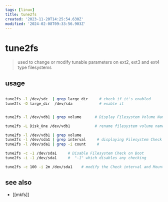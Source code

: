 ```yaml
---
tags: [linux]
title: tune2fs
created: '2023-11-20T14:25:54.630Z'
modified: '2024-02-08T09:33:56.903Z'
---
```


# tune2fs

> used to change or modify tunable parameters on ext2, ext3 and ext4 type filesystems

## usage

```sh

tune2fs -l /dev/sdc  | grep large_dir     # check if it's enabled
tune2fs -O large_dir  /dev/sda            # enable it


tune2fs -l /dev/vdb1 | grep volume      # Display Filesystem Volume Name 

tune2fs -L Disk_One /dev/vdb1           # rename filesystem volume name

tune2fs -l /dev/vdb1 | grep volume         
tune2fs -l /dev/sda1 | grep interval     # displaying Filesystem Check Intervals and Mount Counts
tune2fs -l /dev/sda1 | grep -i count     # 

tune2fs -c -1 /dev/sda1     # Disable Filesystem Check on Boot
tune2fs -i -1 /dev/sda1     #  "-1" which disables any checking

tune2fs -c 100 -i 2m /dev/sda1    # modify the Check interval and Mount Count to only check after 100 mounts or a 2 month period
```

## see also

- [[mkfs]]
